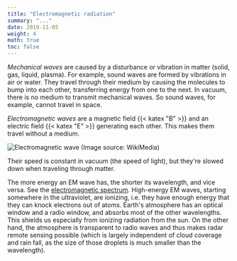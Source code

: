 ```yaml
---
title: "Electromagnetic radiation"
summary: "..."
date: 2019-11-05
weight: 4
math: true
toc: false
---
```


_Mechanical waves_ are caused by a disturbance or vibration in matter (solid, gas, liquid, plasma). For example, sound waves are formed by vibrations in air or water. They travel through their medium by causing the molecules to bump into each other, transferring energy from one to the next. In vacuum, there is no medium to transmit mechanical waves. So sound waves, for example, cannot travel in space.

_Electromagnetic waves_ are a magnetic field {{< katex "B" >}} and an electric field {{< katex "E" >}} generating each other. This makes them travel without a medium.

![Electromagnetic wave](https://upload.wikimedia.org/wikipedia/commons/thumb/4/40/EM-Wave_noGIF.svg/1024px-EM-Wave_noGIF.svg.png)
(Image source: WikiMedia)

Their speed is constant in vacuum (the speed of light), but they're slowed down when traveling through matter.

The more energy an EM wave has, the shorter its wavelength, and vice versa. See the [electromagnetic spectrum](https://eo-college.org/wp-content/uploads/2017/09/electromagnetic-spectrum-nasa.jpeg). High-energy EM waves, starting somewhere in the ultraviolet, are ionizing, i.e. they have enough energy that they can knock electrons out of atoms. Earth's atmosphere has an optical window and a radio window, and absorbs most of the other wavelengths. This shields us especially from ionizing radiation from the sun. On the other hand, the atmosphere is transparent to radio waves and thus makes radar remote sensing possible (which is largely independent of cloud coverage and rain fall, as the size of those droplets is much smaller than the wavelength).
